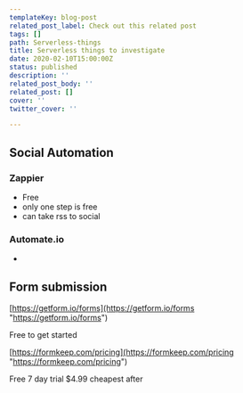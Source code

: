 ```yaml
---
templateKey: blog-post
related_post_label: Check out this related post
tags: []
path: Serverless-things
title: Serverless things to investigate
date: 2020-02-10T15:00:00Z
status: published
description: ''
related_post_body: ''
related_post: []
cover: ''
twitter_cover: ''

---
```


## Social Automation

### Zappier

* Free
* only one step is free
* can take rss to social

### Automate.io

*

## Form submission

[https://getform.io/forms](https://getform.io/forms "https://getform.io/forms")

Free to get started

[https://formkeep.com/pricing](https://formkeep.com/pricing "https://formkeep.com/pricing")

Free 7 day trial $4.99 cheapest after
